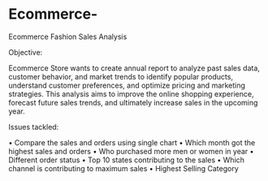 # Ecommerce-
Ecommerce Fashion Sales Analysis

Objective:

Ecommerce Store wants to create annual report  to analyze past sales data, customer behavior, and market trends to identify popular products, understand customer preferences, and optimize pricing and marketing strategies. This analysis aims to improve the online shopping experience, forecast future sales trends, and ultimately increase sales in the upcoming year.

Issues tackled:

•	Compare the sales and orders using single chart
•	Which month got the highest sales and orders
•	Who purchased more men or women in year
•	Different order status
•	Top 10 states contributing to the sales
•	Which channel is contributing to maximum sales
•	Highest Selling Category


